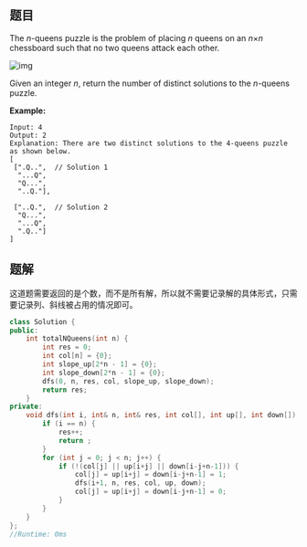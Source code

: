 ## 题目

The *n*-queens puzzle is the problem of placing *n* queens on an *n*×*n* chessboard such that no two queens attack each other.

![img](https://leetcode.com/static/images/problemset/8-queens.png)

Given an integer *n*, return the number of distinct solutions to the *n*-queens puzzle.

**Example:**

```
Input: 4
Output: 2
Explanation: There are two distinct solutions to the 4-queens puzzle as shown below.
[
 [".Q..",  // Solution 1
  "...Q",
  "Q...",
  "..Q."],

 ["..Q.",  // Solution 2
  "Q...",
  "...Q",
  ".Q.."]
]
```

 

## 题解

这道题需要返回的是个数，而不是所有解，所以就不需要记录解的具体形式，只需要记录列、斜线被占用的情况即可。

```cpp
class Solution {
public:
    int totalNQueens(int n) {
        int res = 0;
        int col[n] = {0};
        int slope_up[2*n - 1] = {0};
        int slope_down[2*n - 1] = {0};
        dfs(0, n, res, col, slope_up, slope_down);
        return res;
    }
private:
    void dfs(int i, int& n, int& res, int col[], int up[], int down[]) {
        if (i == n) {
            res++;
            return ;
        }
        for (int j = 0; j < n; j++) {
            if (!(col[j] || up[i+j] || down[i-j+n-1])) {
                col[j] = up[i+j] = down[i-j+n-1] = 1;
                dfs(i+1, n, res, col, up, down);
                col[j] = up[i+j] = down[i-j+n-1] = 0;
            }
        }
    }
};
//Runtime: 0ms
```
